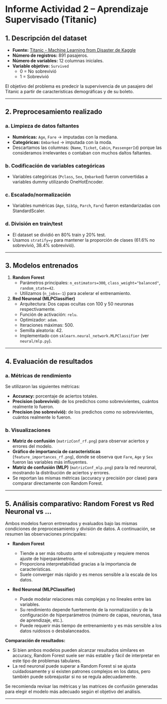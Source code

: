 # Informe Actividad 2 – Aprendizaje Supervisado (Titanic)

## 1. Descripción del dataset
- **Fuente:** [Titanic - Machine Learning from Disaster de Kaggle](https://www.kaggle.com/c/titanic/data)  
- **Número de registros:** 891 pasajeros.  
- **Número de variables:** 12 columnas iniciales.  
- **Variable objetivo:** `Survived`  
  - 0 = No sobrevivió  
  - 1 = Sobrevivió  

El objetivo del problema es predecir la supervivencia de un pasajero del Titanic a partir de características demográficas y de su boleto.

---

## 2. Preprocesamiento realizado

### a. Limpieza de datos faltantes
- **Numéricas:** `Age`, `Fare` → imputadas con la mediana.  
- **Categóricas:** `Embarked` → imputada con la moda.  
- Descartamos las columnas: (`Name`, `Ticket`, `Cabin`, `PassengerId`) porque las consideramos irrelevantes o contaban con muchos daltos faltantes.  

### b. Codificación de variables categóricas
- Variables categóricas (`Pclass`, `Sex`, `Embarked`) fueron convertidas a variables dummy utilizando OneHotEncoder.  

### c. Escalado/normalización
- Variables numéricas (`Age`, `SibSp`, `Parch`, `Fare`) fueron estandarizadas con StandardScaler.  

### d. División en train/test
- El dataset se dividió en 80% train y 20% test.  
- Usamos `stratify=y` para mantener la proporción de clases (61.6% no sobrevivió, 38.4% sobrevivió).

---

## 3. Modelos entrenados

1. **Random Forest**  
   - Parámetros principales: `n_estimators=300`, `class_weight="balanced"`, `random_state=42`.  
   - Utilizamos (`n_jobs=-1`) para acelerar el entrenamiento.
2. **Red Neuronal (MLPClassifier)**
   - Arquitectura: Dos capas ocultas con 100 y 50 neuronas respectivamente.
   - Función de activación: `relu`.
   - Optimizador: `adam`.
   - Iteraciones máximas: 500.
   - Semilla aleatoria: 42.
   - Implementado con `sklearn.neural_network.MLPClassifier` (ver `neural/mlp.py`).
---

## 4. Evaluación de resultados

### a. Métricas de rendimiento
Se utilizaron las siguientes métricas:
- **Accuracy:** porcentaje de aciertos totales.  
- **Precision (sobrevivió):** de los predichos como sobrevivientes, cuántos realmente lo fueron.  
- **Precision (no sobrevivió):** de los predichos como no sobrevivientes, cuántos realmente lo fueron.  
### b. Visualizaciones
- **Matriz de confusión** (`matrizConf_rf.png`) para observar aciertos y errores del modelo.  
- **Gráfico de importancia de características** (`feature_importances_rf.png`), donde se observa que `Fare`, `Age` y `Sex` fueron las variables más influyentes.
- **Matriz de confusión (MLP)** (`matrizConf_mlp.png`) para la red neuronal, mostrando la distribución de aciertos y errores.
- Se reportan las mismas métricas (accuracy y precisión por clase) para comparar directamente con Random Forest.

---

## 5. Análisis comparativo: Random Forest vs Red Neuronal vs ...

Ambos modelos fueron entrenados y evaluados bajo las mismas condiciones de preprocesamiento y división de datos. A continuación, se resumen las observaciones principales:

- **Random Forest**
   - Tiende a ser más robusto ante el sobreajuste y requiere menos ajuste de hiperparámetros.
   - Proporciona interpretabilidad gracias a la importancia de características.
   - Suele converger más rápido y es menos sensible a la escala de los datos.

- **Red Neuronal (MLPClassifier)**
   - Puede modelar relaciones más complejas y no lineales entre las variables.
   - Su rendimiento depende fuertemente de la normalización y de la configuración de hiperparámetros (número de capas, neuronas, tasa de aprendizaje, etc.).
   - Puede requerir más tiempo de entrenamiento y es más sensible a los datos ruidosos o desbalanceados.

**Comparación de resultados:**
- Si bien ambos modelos pueden alcanzar resultados similares en accuracy, Random Forest suele ser más estable y fácil de interpretar en este tipo de problemas tabulares.
- La red neuronal puede superar a Random Forest si se ajusta cuidadosamente y si existen patrones complejos en los datos, pero también puede sobreajustar si no se regula adecuadamente.

Se recomienda revisar las métricas y las matrices de confusión generadas para elegir el modelo más adecuado según el objetivo del análisis.

---
